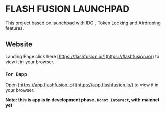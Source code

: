 # FLASH FUSION LAUNCHPAD

This project based on launchpad with IDO , Token Locking and Airdroping features.

## Website

Landing Page click here [https://flashfusion.io/](https://flashfusion.io/) to view it in your browser.

### `For Dapp`

Open [https://app.flashfusion.io/](https://app.flashfusion.io/) to view it in your browser.

**Note: this is app is in development phase. `Donot Interact`, with mainnet yet**
